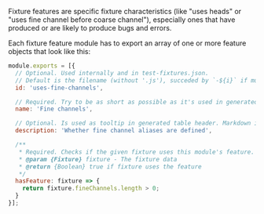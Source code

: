 Fixture features are specific fixture characteristics (like "uses heads" or "uses fine channel before coarse channel"), especially ones that have produced or are likely to produce bugs and errors.

Each fixture feature module has to export an array of one or more feature objects that look like this:

```js
module.exports = [{
  // Optional. Used internally and in test-fixtures.json.
  // Default is the filename (without '.js'), succeded by `-${i}` if multiple features per module are provided.
  id: 'uses-fine-channels',

  // Required. Try to be as short as possible as it's used in generated table header. Markdown is allowed.
  name: 'Fine channels',

  // Optional. Is used as tooltip in generated table header. Markdown is not allowed.
  description: 'Whether fine channel aliases are defined',

  /**
   * Required. Checks if the given fixture uses this module's feature.
   * @param {Fixture} fixture - The fixture data
   * @return {Boolean} true if fixture uses the feature
   */
  hasFeature: fixture => {
    return fixture.fineChannels.length > 0;
  }
}];
```